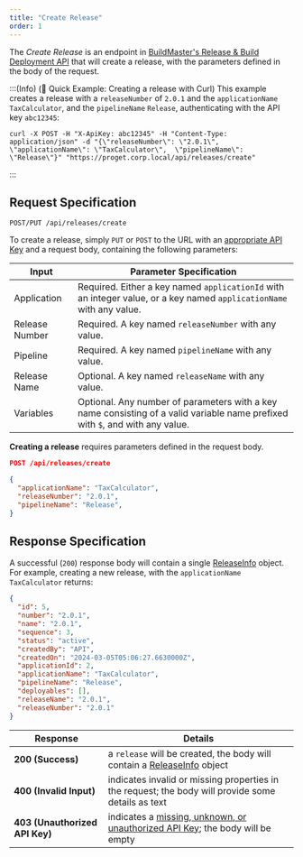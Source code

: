 ```yaml
---
title: "Create Release"
order: 1
---
```


The *Create Release* is an endpoint in [BuildMaster's Release & Build Deployment API](/docs/buildmaster/reference/api/release-and-build) that will create a release, with the parameters defined in the body of the request.

:::(Info) (🚀 Quick Example: Creating a release with Curl)
This example creates a release with a `releaseNumber` of `2.0.1` and the `applicationName` `TaxCalculator`, and the `pipelineName` `Release`, authenticating with the API key `abc12345`:

````
curl -X POST -H "X-ApiKey: abc12345" -H "Content-Type: application/json" -d "{\"releaseNumber\": \"2.0.1\", \"applicationName\": \"TaxCalculator\",  \"pipelineName\": \"Release\"}" "https://proget.corp.local/api/releases/create"
````
:::

## Request Specification
```
POST/PUT /api/releases/create
```
To create a release, simply `PUT` or `POST` to the URL with an [appropriate API Key](/docs/buildmaster/reference/api/release-and-build#authentication) and a request body, containing the following parameters:

| Input | Parameter Specification |
| --- | --- |
| Application | Required. Either a key named `applicationId` with an integer value, or a key named `applicationName` with any value. |
| Release Number | Required. A key named `releaseNumber` with any value. |
| Pipeline | Required. A key named `pipelineName` with any value. |
| Release Name | Optional. A key named `releaseName` with any value. |
| Variables | Optional. Any number of parameters with a key name consisting of a valid variable name prefixed with `$`, and with any value. |

**Creating a release** requires parameters defined in the request body.

```json
POST /api/releases/create

{
  "applicationName": "TaxCalculator",
  "releaseNumber": "2.0.1",
  "pipelineName": "Release",
}
```

## Response Specification
A successful (`200`) response body will contain a single [ReleaseInfo](/docs/buildmaster/reference/api/release-and-build#releaseinfo-object)  object. For example, creating a new release, with the `applicationName` `TaxCalculator` returns:

```json
{
  "id": 5,
  "number": "2.0.1",
  "name": "2.0.1",
  "sequence": 3,
  "status": "active",
  "createdBy": "API",
  "createdOn": "2024-03-05T05:06:27.6630000Z",
  "applicationId": 2,
  "applicationName": "TaxCalculator",
  "pipelineName": "Release",
  "deployables": [],
  "releaseName": "2.0.1",
  "releaseNumber": "2.0.1"
}
```

| Response | Details |
|---|---|
| **200 (Success)** | a `release` will be created, the body will contain a [ReleaseInfo](/docs/buildmaster/reference/api/release-and-build#releaseinfo-object) object |
| **400 (Invalid Input)** | indicates invalid or missing properties in the request; the body will provide some details as text |
| **403 (Unauthorized API Key)** | indicates a [missing, unknown, or unauthorized API Key](/docs/proget/api/licenses#authentication); the body will be empty |